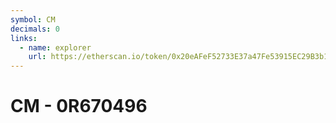 ```yaml
---
symbol: CM
decimals: 0
links:
  - name: explorer
    url: https://etherscan.io/token/0x20eAFeF52733E37a47Fe53915EC29B3b13210D8a
---
```


# CM - 0R670496
